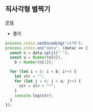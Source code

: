 ## 직사각형 별찍기

[문제](https://programmers.co.kr/learn/courses/30/lessons/12969?language=javascript)

- 풀이

```jsx
process.stdin.setEncoding("utf8");
process.stdin.on("data", (data) => {
  const n = data.split(" ");
  const a = Number(n[0]),
    b = Number(n[1]);

  for (let i = 0; i < b; i++) {
    let str = "";
    for (let j = 0; j < a; j++) {
      str = str + "*";
    }
    console.log(str);
  }
});
```
